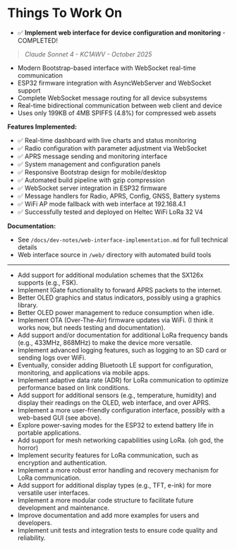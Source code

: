# Things To Work On

- ✅ **Implement web interface for device configuration and monitoring** - COMPLETED! 
> *Claude Sonnet 4 - KC1AWV - October 2025*
  - Modern Bootstrap-based interface with WebSocket real-time communication
  - ESP32 firmware integration with AsyncWebServer and WebSocket support
  - Complete WebSocket message routing for all device subsystems
  - Real-time bidirectional communication between web client and device
  - Uses only 199KB of 4MB SPIFFS (4.8%) for compressed web assets
  
  **Features Implemented:**
  - ✅ Real-time dashboard with live charts and status monitoring
  - ✅ Radio configuration with parameter adjustment via WebSocket
  - ✅ APRS message sending and monitoring interface
  - ✅ System management and configuration panels
  - ✅ Responsive Bootstrap design for mobile/desktop
  - ✅ Automated build pipeline with gzip compression
  - ✅ WebSocket server integration in ESP32 firmware
  - ✅ Message handlers for Radio, APRS, Config, GNSS, Battery systems
  - ✅ WiFi AP mode fallback with web interface at 192.168.4.1
  - ✅ Successfully tested and deployed on Heltec WiFi LoRa 32 V4
  
  **Documentation:**
  - See `/docs/dev-notes/web-interface-implementation.md` for full technical details
  - Web interface source in `/web/` directory with automated build tools
  
---

- Add support for additional modulation schemes that the SX126x supports (e.g., FSK).
- Implement IGate functionality to forward APRS packets to the internet.
- Better OLED graphics and status indicators, possibly using a graphics library.
- Better OLED power management to reduce consumption when idle.
- Implement OTA (Over-The-Air) firmware updates via WiFi. (I think it works now, but needs testing and documentation).
- Add support and/or documentation for additional LoRa frequency bands (e.g., 433MHz, 868MHz) to make the device more versatile.
- Implement advanced logging features, such as logging to an SD card or sending logs over WiFi.
- Eventually, consider adding Bluetooth LE support for configuration, monitoring, and applications via mobile apps.
- Implement adaptive data rate (ADR) for LoRa communication to optimize performance based on link conditions.
- Add support for additional sensors (e.g., temperature, humidity) and display their readings on the OLED, web interface, and over APRS.
- Implement a more user-friendly configuration interface, possibly with a web-based GUI (see above).
- Explore power-saving modes for the ESP32 to extend battery life in portable applications.
- Add support for mesh networking capabilities using LoRa. (oh god, the horror)
- Implement security features for LoRa communication, such as encryption and authentication.
- Implement a more robust error handling and recovery mechanism for LoRa communication.
- Add support for additional display types (e.g., TFT, e-ink) for more versatile user interfaces.
- Implement a more modular code structure to facilitate future development and maintenance.
- Improve documentation and add more examples for users and developers.
- Implement unit tests and integration tests to ensure code quality and reliability.
